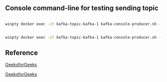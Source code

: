 ## Console command-line for testing sending topic

```bash 

winpty docker exec -it kafka-topic-kafka-1 kafka-console-producer.sh --broker-list localhost:9092 --topic kafka-topic

```


```bash 

winpty docker exec -it kafka-topic-kafka-1 kafka-console-producer.sh --broker-list localhost:9092 --topic kafka-topic --property parse.key=true --property key.separator=:

```


## Reference

[GeeksforGeeks](https://www.geeksforgeeks.org/subscribe-to-the-topic-in-apache-kafka-from-java-application/)

[GeeksforGeeks](https://www.geeksforgeeks.org/how-to-setup-kafka-on-docker/?ref=header_outind)